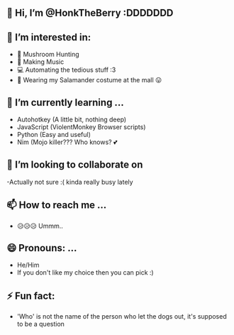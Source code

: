 ## 👋 Hi, I’m @HonkTheBerry :DDDDDDD
## 👀 I’m interested in:
- 🍄 Mushroom Hunting
- 🎵 Making Music
- 💻 Automating the tedious stuff :3
- 🦎 Wearing my Salamander costume at the mall 😛
## 🌱 I’m currently learning ...
- Autohotkey (A little bit, nothing deep)
- JavaScript (ViolentMonkey Browser scripts)
- Python (Easy and useful)
- Nim (Mojo killer??? Who knows? 💕
## 💞️ I’m looking to collaborate on
-Actually not sure :( kinda really busy lately 
## 📫 How to reach me ...
- 😥😥😥 Ummm..
## 😄 Pronouns: ...
- He/Him
- If you don't like my choice then you can pick :)
## ⚡ Fun fact: 
- 'Who' is not the name of the person who let the dogs out, it's supposed to be a question

<!---
HonkTheBerry/HonkTheBerry is a ✨ special ✨ repository because its `README.md` (this file) appears on your GitHub profile.
You can click the Preview link to take a look at your changes.
--->

